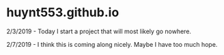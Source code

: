 # huynt553.github.io

2/3/2019 - Today I start a project that will most likely go nowhere.

2/7/2019 - I think this is coming along nicely. Maybe I have too much hope.
